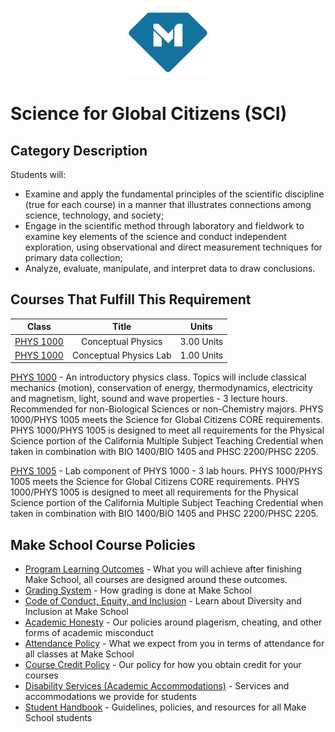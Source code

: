 <p align="center">
  <a href="https://www.makeschool.com">
      <img alt="Make School Logo" src="./Web/logo-icononly.svg" height="110">
  </a>
</p>

# Science for Global Citizens (SCI)

## Category Description

Students will:

- Examine and apply the fundamental principles of the scientific discipline (true for each course) in a manner that illustrates connections among science, technology, and society;
- Engage in the scientific method through laboratory and fieldwork to examine key elements of the science and conduct independent exploration, using observational and direct measurement techniques for primary data collection;
- Analyze, evaluate, manipulate, and interpret data to draw conclusions.

## Courses That Fulfill This Requirement

| Class |          Title          |                 Units                  |
|:-----:|:----------------------:|:---------------------------------------:|
|  [PHYS 1000] |  Conceptual Physics | 3.00 Units |
|  [PHYS 1000] |  Conceptual Physics Lab | 1.00 Units |

[PHYS 1000] - An introductory physics class. Topics will include classical mechanics (motion), conservation of energy, thermodynamics, electricity and magnetism, light, sound and wave properties - 3 lecture hours. Recommended for non-Biological Sciences or non-Chemistry majors. PHYS 1000/PHYS 1005 meets the Science for Global Citizens CORE requirements. PHYS 1000/PHYS 1005 is designed to meet all requirements for the Physical Science portion of the California Multiple Subject Teaching Credential when taken in combination with BIO 1400/BIO 1405 and PHSC 2200/PHSC 2205.

[PHYS 1005] - Lab component of PHYS 1000 - 3 lab hours. PHYS 1000/PHYS 1005 meets the Science for Global Citizens CORE requirements. PHYS 1000/PHYS 1005 is designed to meet all requirements for the Physical Science portion of the California Multiple Subject Teaching Credential when taken in combination with BIO 1400/BIO 1405 and PHSC 2200/PHSC 2205.

[PHYS 1000]:https://drive.google.com/file/d/19teAUBDpmKExxocpuzD0rrviup9aaZP3/view?usp=sharing

[PHYS 1005]:https://drive.google.com/file/d/1bTeR6JtlZ3jW6VIv8sAc2nC2WLeljP0u/view?usp=sharing

## Make School Course Policies

- [Program Learning Outcomes](https://make.sc/program-learning-outcomes) - What you will achieve after finishing Make School, all courses are designed around these outcomes.
- [Grading System](https://make.sc/grading-system) - How grading is done at Make School
- [Code of Conduct, Equity, and Inclusion](https://make.sc/code-of-conduct) - Learn about Diversity and Inclusion at Make School
- [Academic Honesty](https://make.sc/academic-honesty-policy) - Our policies around plagerism, cheating, and other forms of academic misconduct
- [Attendance Policy](https://make.sc/attendance-policy) - What we expect from you in terms of attendance for all classes at Make School
- [Course Credit Policy](https://make.sc/course-credit-policy) - Our policy for how you obtain credit for your courses
- [Disability Services (Academic Accommodations)](https://make.sc/disability-services) - Services and accommodations we provide for students
- [Student Handbook](https://make.sc/student-handbook) - Guidelines, policies, and resources for all Make School students
